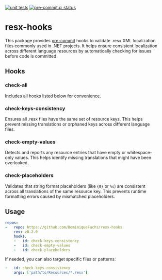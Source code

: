 [![unit tests](https://github.com/DominiqueFuchs/resx-hooks/actions/workflows/main.yml/badge.svg)](https://github.com/DominiqueFuchs/resx-hooks/actions/workflows/main.yml)
[![pre-commit.ci status](https://results.pre-commit.ci/badge/github/DominiqueFuchs/resx-hooks/main.svg)](https://results.pre-commit.ci/latest/github/DominiqueFuchs/resx-hooks/main)

# resx-hooks

This package provides [pre-commit](https://pre-commit.com/) hooks to validate .resx XML localization files commonly used in .NET projects. It helps ensure consistent localization across different language resources by automatically checking for issues before code is committed.

## Hooks

### check-all

Includes all hooks listed below for convenience.

### check-keys-consistency

Ensures all .resx files have the same set of resource keys. This helps prevent missing translations or orphaned keys across different language files.

### check-empty-values

Detects and reports any resource entries that have empty or whitespace-only values. This helps identify missing translations that might have been overlooked.

### check-placeholders

Validates that string format placeholders (like `{0}` or `%s`) are consistent across all translations of the same resource key. This prevents runtime formatting errors caused by mismatched placeholders.

## Usage

```yaml
repos:
-   repo: https://github.com/DominiqueFuchs/resx-hooks
    rev: v0.2.0
    hooks:
    -   id: check-keys-consistency
    -   id: check-empty-values
    -   id: check-placeholders
```

If needed, you can also target specific files or patterns:

```yaml
-   id: check-keys-consistency
    args: ['path/to/Resources/*.resx']
```

